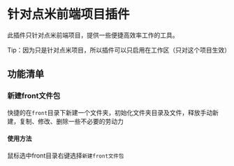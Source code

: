 # 针对点米前端项目插件

此插件只针对点米前端项目，提供一些便捷高效率工作的工具。

Tip：因为只是针对点米项目，所以插件可以只启用在工作区（只对这个项目生效）

## 功能清单

### 新建front文件包

快捷的在`front`目录下新建一个文件夹，初始化文件夹目录及文件，释放手动新建，复制、修改、删除一些不必要的劳动力

#### 使用方法

鼠标选中front目录右键选择`新建front文件包`